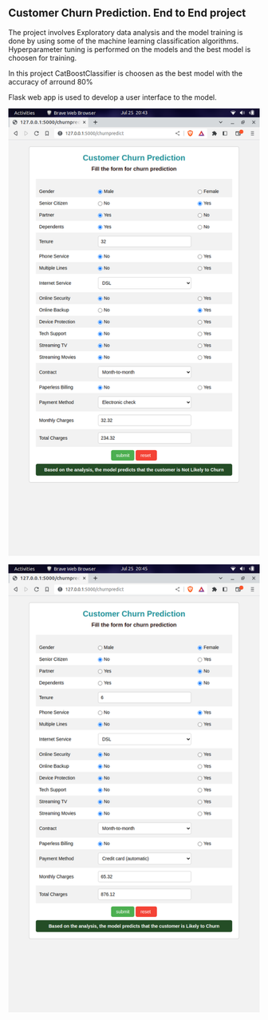 ## Customer Churn Prediction. End to End project
The project involves Exploratory data analysis and the model training is done by using some of the machine learning classification algorithms. Hyperparameter tuning is performed on the models and the best model is choosen for training. 

In this project CatBoostClassifier is choosen as the best model with the accuracy of arround 80%

Flask web app is used to develop a user interface to the model.

![output1](https://github.com/Darnesh09/Customer-Churn-Prediction-End-to-End/blob/main/output%20images/output%201.png?raw=true)

![output2](https://github.com/Darnesh09/Customer-Churn-Prediction-End-to-End/blob/main/output%20images/output%202.png?raw=true)

